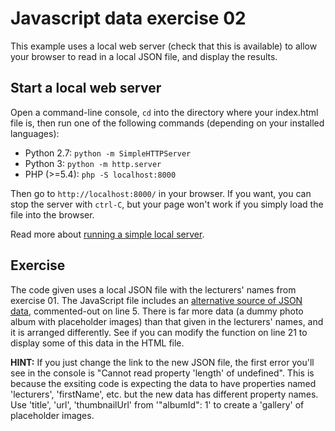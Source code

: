 # Javascript data exercise 02

This example uses a local web server (check that this is available) to allow your browser to read in a local JSON file, and display the results.

## Start a local web server

Open a command-line console, `cd` into the directory where your index.html file is, then run one of the following commands (depending on your installed languages):

- Python 2.7: `python -m SimpleHTTPServer`
- Python 3: `python -m http.server`
- PHP (>=5.4): `php -S localhost:8000` 

Then go to `http://localhost:8000/` in your browser. If you want, you can stop the server with `ctrl-C`, but your page won't work if you simply load the file into the browser.

Read more about [running a simple local server](https://github.com/mrdoob/three.js/wiki/How-to-run-things-locally).

## Exercise

The code given uses a local JSON file with the lecturers' names from exercise 01. The JavaScript file includes an [alternative source of JSON data](https://jsonplaceholder.typicode.com/photos), commented-out on line 5. There is far more data (a dummy photo album with placeholder images) than that given in the lecturers' names, and it is arranged differently. See if you can modify the function on line 21 to display some of this data in the HTML file. 

**HINT:** If you just change the link to the new JSON file, the first error you'll see in the console is "Cannot read property 'length' of undefined". This is because the exsiting code is expecting the data to have properties named 'lecturers', 'firstName', etc. but the new data has different property names. Use 'title', 'url', 'thumbnailUrl' from '"albumId": 1' to create a 'gallery' of placeholder images.